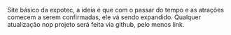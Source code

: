 Site básico da expotec, a ideia é que com o passar do tempo e as atrações comecem a serem confirmadas, ele vá sendo expandido.
Qualquer atualização nop projeto será feita via github, pelo menos link.